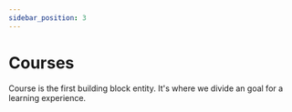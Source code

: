 ```yaml
---
sidebar_position: 3
---
```


# Courses

Course is the first building block entity. It's where we divide an goal for a learning experience.
